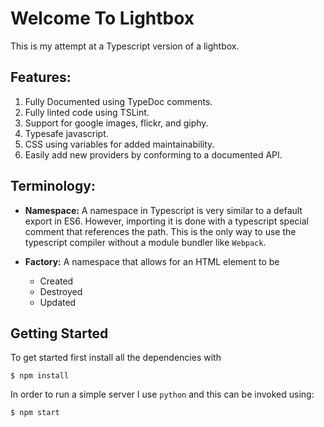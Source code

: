 # Welcome To Lightbox

This is my attempt at a Typescript version of a lightbox. 

## Features:

1. Fully Documented using TypeDoc comments.
1. Fully linted code using TSLint.
1. Support for google images, flickr, and giphy.
1. Typesafe javascript.
1. CSS using variables for added maintainability.
1. Easily add new providers by conforming to a documented API. 

## Terminology:

* **Namespace:** A namespace in Typescript is very similar to a 
  default export in ES6. However, importing it is done with a 
  typescript special comment that references the path. This is
  the only way to use the typescript compiler without a module
  bundler like `Webpack`.
  
* **Factory:** A namespace that allows for an HTML element to be
  * Created
  * Destroyed
  * Updated
  
## Getting Started
 
To get started first install all the dependencies with 

```
$ npm install
```

In order to run a simple server I use `python` and this can
be invoked using:

```
$ npm start
```

## 
